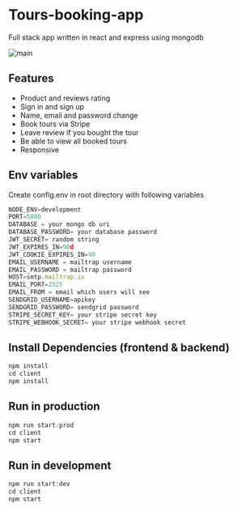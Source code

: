 # Tours-booking-app
Full stack app written in react and express using mongodb

![main](https://user-images.githubusercontent.com/12703649/100016624-02524a80-2dda-11eb-8efe-2fe437212c0b.PNG)

## Features

* Product and reviews rating
* Sign in and sign up
* Name, email and password change
* Book tours via Stripe
* Leave review if you bought the tour
* Be able to view all booked tours
* Responsive

## Env variables

Create config.env in root directory with following variables

```javascript
NODE_ENV=development
PORT=5000
DATABASE = your mongo db uri
DATABASE_PASSWORD= your database password
JWT_SECRET= random string
JWT_EXPIRES_IN=90d
JWT_COOKIE_EXPIRES_IN=90
EMAIL_USERNAME = mailtrap username
EMAIL_PASSWORD = mailtrap password
HOST=smtp.mailtrap.io
EMAIL_PORT=2525
EMAIL_FROM = email which users will see
SENDGRID_USERNAME=apikey
SENDGRID_PASSWORD= sendgrid password
STRIPE_SECRET_KEY= your stripe secret key
STRIPE_WEBHOOK_SECRET= your stripe webhook secret
```

## Install Dependencies (frontend & backend)
```javascript
npm install
cd client
npm install
```

## Run in production
```javascript
npm run start:prod
cd client
npm start
```

## Run in development
```javascript
npm run start:dev
cd client
npm start
```
